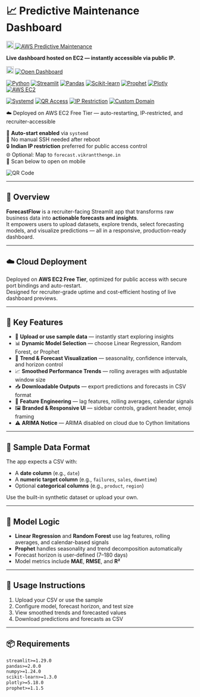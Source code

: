 # 📈 Predictive Maintenance Dashboard

<p align="left">
  <a href="http://16.171.174.123:8501/">
    <img src="https://upload.wikimedia.org/wikipedia/commons/9/93/Amazon_Web_Services_Logo.svg" alt="AWS Logo" height="20">
  </a>
<a href="http://16.171.174.123:8501/">
  <img src="https://img.shields.io/badge/Predictive%20Maintenance-Dark%20Gray-232F3E?style=for-the-badge&logo=amazon-aws&logoColor=white" alt="AWS Predictive Maintenance">
</a>

**Live dashboard hosted on EC2 — instantly accessible via public IP.**

<p align="left">
  <img src="https://upload.wikimedia.org/wikipedia/commons/9/93/Amazon_Web_Services_Logo.svg" alt="AWS Logo" height="20">
  <a href="http://16.171.174.123:8501/">
    <img src="https://img.shields.io/badge/Live%20App-Dashboard-brightgreen?logo=streamlit" alt="Open Dashboard">
  </a>
</p>


[![Python](https://img.shields.io/badge/Python-3776AB?style=for-the-badge&logo=python&logoColor=white)](#)
[![Streamlit](https://img.shields.io/badge/Streamlit-FF4B4B?style=for-the-badge&logo=streamlit&logoColor=white)](#)
[![Pandas](https://img.shields.io/badge/Pandas-150458?style=for-the-badge&logo=pandas&logoColor=white)](#)
[![Scikit-learn](https://img.shields.io/badge/Scikit--learn-F7931E?style=for-the-badge&logo=scikit-learn&logoColor=white)](#)
[![Prophet](https://img.shields.io/badge/Prophet-003B73?style=for-the-badge&logo=python&logoColor=white)](#)
[![Plotly](https://img.shields.io/badge/Plotly-3F4F75?style=for-the-badge&logo=plotly&logoColor=white)](#)
[![AWS EC2](https://img.shields.io/badge/AWS_EC2-FF9900?style=for-the-badge&logo=amazon-aws&logoColor=white)](#)

[![Systemd](https://img.shields.io/badge/systemd-auto--restart-0078D4?style=for-the-badge&logo=linux&logoColor=white)](#)
[![QR Access](https://img.shields.io/badge/QR-Mobile_Access-34A853?style=for-the-badge&logo=qr-code&logoColor=white)](#)
[![IP Restriction](https://img.shields.io/badge/IP_Restricted-India_Only-FF0000?style=for-the-badge&logo=security&logoColor=white)](#)
[![Custom Domain](https://img.shields.io/badge/Custom_Domain-forecast.vikrantthenge.in-4285F4?style=for-the-badge&logo=google-chrome&logoColor=white)](#)

☁️ Deployed on AWS EC2 Free Tier — auto-restarting, IP-restricted, and recruiter-accessible


📌 **Auto-start enabled** via `systemd`  
🔁 No manual SSH needed after reboot  
🔒 **Indian IP restriction** preferred for public access control  
🌐 Optional: Map to `forecast.vikrantthenge.in`  
📎 Scan below to open on mobile

![QR Code](https://api.qrserver.com/v1/create-qr-code/?size=180x180&data=http://16.171.174.123:8501/)

---

## 🧭 Overview

**ForecastFlow** is a recruiter-facing Streamlit app that transforms raw business data into **actionable forecasts and insights**.  
It empowers users to upload datasets, explore trends, select forecasting models, and visualize predictions — all in a responsive, production-ready dashboard.

---

## ☁️ Cloud Deployment

Deployed on **AWS EC2 Free Tier**, optimized for public access with secure port bindings and auto-restart.  
Designed for recruiter-grade uptime and cost-efficient hosting of live dashboard previews.

---

## 🎯 Key Features

- 📁 **Upload or use sample data** — instantly start exploring insights  
- 📊 **Dynamic Model Selection** — choose Linear Regression, Random Forest, or Prophet  
- 📅 **Trend & Forecast Visualization** — seasonality, confidence intervals, and horizon control  
- 📈 **Smoothed Performance Trends** — rolling averages with adjustable window size  
- 📥 **Downloadable Outputs** — export predictions and forecasts in CSV format  
- 🧠 **Feature Engineering** — lag features, rolling averages, calendar signals  
- 🖼️ **Branded & Responsive UI** — sidebar controls, gradient header, emoji framing  
- ⚠️ **ARIMA Notice** — ARIMA disabled on cloud due to Cython limitations

---

## 📂 Sample Data Format

The app expects a CSV with:
- A **date column** (e.g., `date`)
- A **numeric target column** (e.g., `failures`, `sales`, `downtime`)
- Optional **categorical columns** (e.g., `product`, `region`)

Use the built-in synthetic dataset or upload your own.

---

## 🧪 Model Logic

- **Linear Regression** and **Random Forest** use lag features, rolling averages, and calendar-based signals  
- **Prophet** handles seasonality and trend decomposition automatically  
- Forecast horizon is user-defined (7–180 days)  
- Model metrics include **MAE**, **RMSE**, and **R²**

---

## 🧰 Usage Instructions

1. Upload your CSV or use the sample  
2. Configure model, forecast horizon, and test size  
3. View smoothed trends and forecasted values  
4. Download predictions and forecasts as CSV  

---

## 📦 Requirements

```txt
streamlit>=1.29.0
pandas>=2.0.0
numpy>=1.24.0
scikit-learn>=1.3.0
plotly>=5.18.0
prophet>=1.1.5



